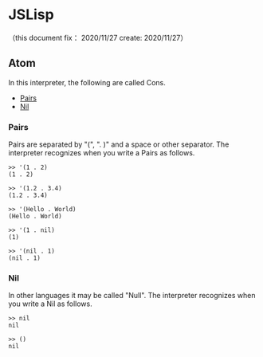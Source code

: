 # JSLisp
（this document fix： 2020/11/27 create: 2020/11/27）

## Atom
In this interpreter, the following are called Cons.

+ [Pairs](#pairs)
+ [Nil](#nil)

### Pairs
Pairs are separated by "(", ". )" and a space or other separator.
The interpreter recognizes when you write a Pairs as follows.

```
>> '(1 . 2)
(1 . 2)

>> '(1.2 . 3.4)
(1.2 . 3.4)

>> '(Hello . World)
(Hello . World)

>> '(1 . nil)
(1)

>> '(nil . 1)
(nil . 1)
```

### Nil
In other languages it may be called "Null".
The interpreter recognizes when you write a Nil as follows.

```
>> nil
nil

>> ()
nil
```
